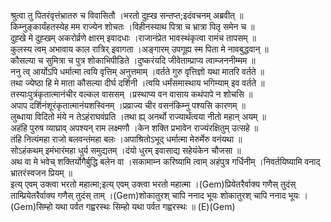 

  
श्रुत्वा तु पितरंवृत्तंभ्रातरु च विवासितौ ।भरतो दुह्ख सन्तप्त;इदंवचनम् अब्रवीत्  ॥   
किम्नुङ्कार्यंहतस्येह मम राज्येन शोचतः ।विहीनस्याथ पित्रा च भ्रात्रा पितृ समेन च  ॥   
दुह्खे मे दुह्खम् अकरोर्व्रणे क्षारम् इवादधाः ।राजानंप्रेत भावस्थंकृत्वा रामंच तापसम्  ॥   
कुलस्य त्वम् अभावाय काल रात्रिर् इवागता ।अङ्गारम् उपगूह्य स्म पिता मे नावबुद्धवान्  ॥   
कौसल्या च सुमित्रा च पुत्र शोकाभिपीडिते ।दुष्करंयदि जीवेताम्प्राप्य त्वाम्जननीम्मम  ॥   
ननु त्व् आर्योऽपि धर्मात्मा त्वयि वृत्तिम् अनुत्तमाम् ।वर्तते गुरु वृत्तिज्ञो यथा मातरि वर्तते  ॥   
तथा ज्येष्ठा हि मे माता कौसल्या दीर्घ दर्शिनी ।त्वयि धर्मंसमास्थाय भगिम्याम् इव वर्तते  ॥   
तस्याःपुत्रंकृतात्मानंचीर वल्कल वाससम् ।प्रस्थाप्य वन वासाय कथंपापे न शोचसि  ॥   
अपाप दर्शिनंशूरंकृतात्मानंयशस्विनम् ।प्रव्राज्य चीर वसनंकिम्नु पश्यसि कारणम्  ॥   
लुब्धाया विदितो मंये न तेऽहंराघवंप्रति ।तथा ह्य् अनर्थो राज्यार्थंत्वया नीतो महान् अयम्  ॥   
अहंहि पुरुष व्याघ्राव् अपश्यन् राम लक्ष्मणौ ।केन शक्ति प्रभावेन राज्यंरक्षितुम् उत्सहे  ॥   
तंहि नित्यंमहा राजो बलवन्तंमहा बलः ।अपाश्रितोऽभूद् धर्मात्मा मेरुर्मेरु वनंयथा  ॥   
सोऽहंकथम् इमंभारंमहा धुर्य समुद्यतम् ।दंयो धुरम् इवासाद्य सहेयंकेन चौजसा  ॥   
अथ वा मे भवेच् शक्तिर्योगैर्बुद्धि बलेन वा ।सकामाम्न करिष्यामि त्वाम् अहंपुत्र गर्धिनीम् ।निवर्तयिष्यामि वनाद् भ्रातरंस्वजन प्रियम्  ॥   
इत्य् एवम् उक्त्वा भरतो महात्मा;इत्य् एवम् उक्त्वा भरतो महात्मा ।(Gem)प्रियेतरैर्वाक्य गणैस् तुदंस् ताम्प्रियेतरैर्वाक्य गणैस् तुदंस् ताम् ।(Gem)शोकातुरश् चापि ननाद भूयः शोकातुरश् चापि ननाद भूयः ।(Gem)सिम्हो यथा पर्वत गह्वरस्थः सिम्हो यथा पर्वत गह्वरस्थः  ॥ (E)(Gem)  
